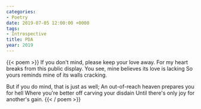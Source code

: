```yaml
---
categories:
- Poetry
date: 2019-07-05 12:00:00 +0000
tags:
- Introspective
title: PDA
year: 2019
---
```

{{< poem >}}
If you don't mind, please keep your love away.
For my heart breaks from this public display.
You see, mine believes its love is lacking
So yours reminds mine of its walls cracking.

But if you do mind, that is just as well;
An out-of-reach heaven prepares you for hell
Where you're better off carving your disdain
Until there's only joy for another's gain.
{{< / poem >}}